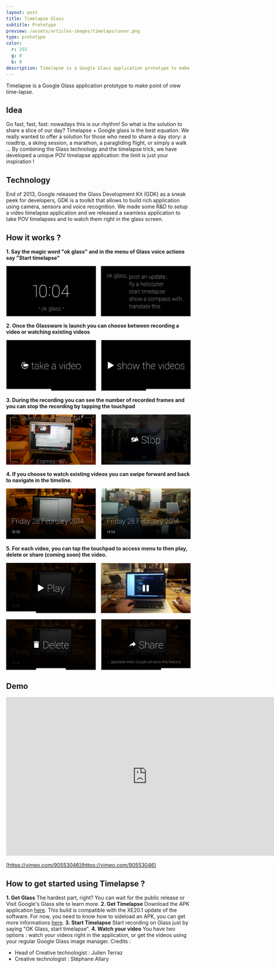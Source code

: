 ```yaml
---
layout: post
title: Timelapse Glass
subtitle: Prototype
preview: /assets/articles-images/timelaps/cover.png
type: prototype
color:
  r: 255
  g: 0
  b: 0
description: Timelapse is a Google Glass application prototype to make point of view time-lapse. Go fast, fast, fast ; nowadays this is our rhythm! So what is the solution to share a slice of our day? Timelapse + Google glass is the best equation.
---
```


Timelapse is a Google Glass application prototype to make point of view time-lapse.

## Idea

Go fast, fast, fast: nowadays this is our rhythm!
So what is the solution to share a slice of our day? Timelapse + Google glass is the best equation.
We really wanted to offer a solution for those who need to share a day story: a roadtrip, a skiing session, a marathon, a paragliding flight, or simply a walk ... By combining the Glass technology and the timelapse trick, we have developed a unique POV timelapse application: the limit is just your inspiration !

## Technology

End of 2013, Google released the Glass Development Kit (GDK) as a sneak peek for developers, GDK is a toolkit that allows to build rich application using camera, sensors and voice recognition. We made some R&D to setup a video timelapse application and we released a seamless application to take POV timelapses and to watch them right in the glass screen.

## How it works ?

**1. Say the magic word "ok glass" and in the menu of Glass voice actions say "Start timelapse"**

![image](/assets/articles-images/timelaps/article01.png)


**2. Once the Glassware is launch you can choose between recording a video or watching existing videos**

![image](/assets/articles-images/timelaps/article02.png)


**3. During the recording you can see the number of recorded frames and you can stop the recording by tapping the touchpad**

![image](/assets/articles-images/timelaps/article03.png)


**4. If you choose to watch existing videos you can swipe forward and back to navigate in the timeline.**

![image](/assets/articles-images/timelaps/article04.png)


**5. For each video, you can tap the touchpad to access menu to then play, delete or share (coming soon) the video.**

![image](/assets/articles-images/timelaps/article05.png)

![image](/assets/articles-images/timelaps/article06.png)

## Demo


<iframe src="https://player.vimeo.com/video/90553046" width="770" height="433" frameborder="0" webkitallowfullscreen mozallowfullscreen allowfullscreen class="uk-responsive-width"></iframe>


[https://vimeo.com/90553046](https://vimeo.com/90553046)

## How to get started using Timelapse ?

**1. Get Glass**
The hardest part, right? You can wait for the public release or Visit Google's Glass site to learn more.
**2. Get Timelapse**
Download the APK application [here](http://targz.github.io/digitaslabparis.com/timelaps/TimeLapseGlass_v2.apk). This build is compatible with the XE20.1 update of the software. For now, you need to know how to sideload an APK, you can get more informations [here](http://developer.android.com/tools/help/adb.html#move).
**3. Start Timelapse**
Start recording on Glass just by saying "OK Glass, start timelapse".
**4. Watch your video**
You have two options : watch your videos right in the application, or get the videos using your regular Google Glass image manager.
Credits :

- Head of Creative technologist : Julien Terraz
- Creative technologist : Stéphane Allary
